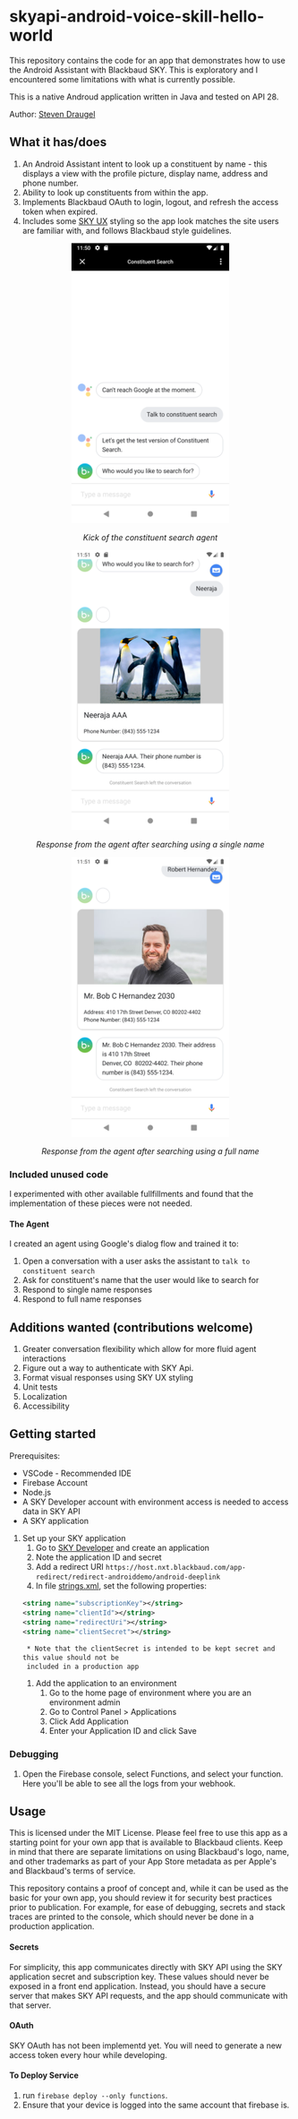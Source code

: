 # skyapi-android-voice-skill-hello-world

This repository contains the code for an app that demonstrates how to use the Android
Assistant with Blackbaud SKY. This is exploratory and I encountered some limitations with
what is currently possible.

This is a native Androud application written in Java and tested on API 28.

Author: [Steven Draugel](https://github.com/sdraugel)

## What it has/does

1. An Android Assistant intent to look up a constituent by name - this displays a view with the profile picture, display name, address and phone number.
1. Ability to look up constituents from within the app.
1. Implements Blackbaud OAuth to login, logout, and refresh the access token when expired.
1. Includes some [SKY UX](https://developer.blackbaud.com/skyux/) styling so the app look matches the site users are familiar with, and follows Blackbaud style guidelines.

<p align="center">
    <img height="500" src="./Screenshots/StartSearch.png"> 
    <p align="center">
        <i>Kick of the constituent search agent</i>
     </p>
</p>

<p align="center">
    <img height="500" src="./Screenshots/SingleNameNoAddress.png"> 
    <p align="center">
        <i>Response from the agent after searching using a single name</i>
    </p>
</p>


<p align="center">
    <img height="500" src="./Screenshots/FullNameWithAddress.png"> 
    <p align="center">
        <i>Response from the agent after searching using a full name</i>
    </p>
</p> 

### Included unused code

I experimented with other available fullfillments and found that the implementation
of these pieces were not needed.

#### The Agent

I created an agent using Google's dialog flow and trained it to:
1. Open a conversation with a user asks the assistant to `talk to constituent search`
1. Ask for constituent's name that the user would like to search for
1. Respond to single name responses
1. Respond to full name responses

## Additions wanted (contributions welcome)

1. Greater conversation flexibility which allow for more fluid agent interactions 
1. Figure out a way to authenticate with SKY Api.
1. Format visual responses using SKY UX styling
1. Unit tests
1. Localization
1. Accessibility

## Getting started

Prerequisites:
* VSCode - Recommended IDE
* Firebase Account
* Node.js
* A SKY Developer account with environment access is needed to access data in SKY API
* A SKY application

1. Set up your SKY application
    1. Go to [SKY Developer](https://developer.blackbaud.com/apps/) and create an application
    1. Note the application ID and secret
    1. Add a redirect URI `https://host.nxt.blackbaud.com/app-redirect/redirect-androiddemo/android-deeplink`
    1. In file [strings.xml](./app/src/main/res/values/strings.xml), set the following properties:
    ```xml 
    <string name="subscriptionKey"></string>
    <string name="clientId"></string>
    <string name="redirectUri"></string>
    <string name="clientSecret"></string>
    ```
        * Note that the clientSecret is intended to be kept secret and this value should not be 
        included in a production app
    1. Add the application to an environment
        1. Go to the home page of environment where you are an environment admin
        1. Go to Control Panel > Applications
        1. Click Add Application
        1. Enter your Application ID and click Save

### Debugging

1. Open the Firebase console, select Functions, and select your function. Here you'll be able to see all the logs from your webhook.

## Usage

This is licensed under the MIT License. Please feel free to use this app as a starting
point for your own app that is available to Blackbaud clients. Keep in mind that there
are separate limitations on using Blackbaud's logo, name, and other trademarks as
part of your App Store metadata as per Apple's and Blackbaud's terms of service.

This repository contains a proof of concept and, while it can be used as the basic for your own app,
you should review it for security best practices prior to publication. For example,
for ease of debugging, secrets and stack traces are printed to the console, which
should never be done in a production application.

#### Secrets

For simplicity, this app communicates directly with SKY API using the SKY application secret
and subscription key. These values should never be exposed in a front end application. Instead,
you should have a secure server that makes SKY API requests, and the app should communicate
with that server.

#### OAuth

SKY OAuth has not been implementd yet. You will need to generate a new access token every hour while developing.

#### To Deploy Service
1. run `firebase deploy --only functions`.
1. Ensure that your device is logged into the same account that firebase is.